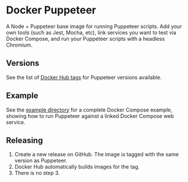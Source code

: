 # Docker Puppeteer

A Node + Puppeteer base image for running Puppeteer scripts. Add your own tools (such as Jest, Mocha, etc), link services you want to test via Docker Compose, and run your Puppeteer scripts with a headless Chromium.

## Versions

See the list of [Docker Hub tags](https://hub.docker.com/r/buildkite/puppeteer/tags/) for Puppeteer versions available.

## Example

See the [example directory](example) for a complete Docker Compose example, showing how to run Puppeteer against a linked Docker Compose web service.

## Releasing

1. Create a new release on GitHub. The image is tagged with the same version as Puppeteer.
2. Docker Hub automatically builds images for the tag.
3. There is no step 3.
